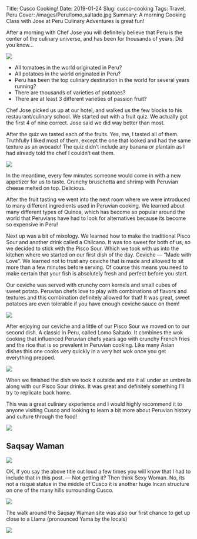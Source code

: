 Title: Cusco Cooking!
Date: 2019-01-24
Slug: cusco-cooking
Tags: Travel, Peru
Cover: /images/Peru/lomo_saltado.jpg
Summary: A morning Cooking Class with Jose at Peru Culinary Adventures is great fun!

After a morning with Chef Jose you will definitely believe that Peru is the center of the culinary universe, and has been for thousands of years.  Did you know...

![](/images/Peru/chef_jose.jpg)

* All tomatoes in the world originated in Peru?
* All potatoes in the world originated in Peru?
* Peru has been the top culinary destination in the world for several years running?
* There are thousands of varieties of potatoes?
* There are at least 3 different varieties of passion fruit?


Chef Jose picked us up at our hotel, and walked us the few blocks to his restaurant/culinary school.  We started out with a fruit quiz.  We actually got the first 4 of nine correct.  Jose said we did way better than most.

After the quiz we tasted each of the fruits.  Yes, me, I tasted all of them.  Truthfully I liked most of them, except the one that looked and had the same texture as an avocado!  The quiz didn’t include any banana or plantain as I had already told the chef I couldn’t eat them.

![](/images/Peru/fruit_test.jpg)

In the meantime, every few minutes someone would come in with a new appetizer for us to taste.  Crunchy bruschetta and shrimp with Peruvian cheese melted on top. Delicious.

After the fruit tasting we went into the next room where we were introduced to many different ingredients used in Peruvian cooking.  We learned about many different types of Quinoa, which has become so popular around the world that Peruvians have had to look for alternatives because its become so expensive in Peru!

Next up was a bit of mixology.  We learned how to make the traditional Pisco Sour and another drink called a Chilcano.  It was too sweet for both of us, so we decided to stick with the Pisco Sour.  Which we took with us into the kitchen where we started on our first dish of the day.  Ceviche — “Made with Love”. We learned not to trust any ceviche that is made and allowed to sit more than a few minutes before serving.  Of course this means you need to make certain that your fish is absolutely fresh and perfect before you start.

Our ceviche was served with crunchy corn kernels and small cubes of sweet potato.  Peruvian chefs love to play with combinations of flavors and textures and this combination definitely allowed for that!  It was great, sweet potatoes are even tolerable if you have enough ceviche sauce on them!

![](/images/Peru/ceviche.jpg)

After enjoying our ceviche and a little of our Pisco Sour we moved on to our second dish.  A classic in Peru, called Lomo Saltado.  It combines the wok cooking that influenced Peruvian chefs years ago with crunchy French fries and the rice that is so prevalent in Peruvian cooking.  Like many Asian dishes this one cooks very quickly in a very hot wok once you get everything prepped.

![](/images/Peru/wok_fire.jpg)

When we finished the dish we took it outside and ate it all under an umbrella along with our Pisco Sour drinks.  It was great and definitely something I’ll try to replicate back home.

This was a great culinary experience and I would highly recommend it to anyone visiting Cusco and looking to learn a bit more about Peruvian history and culture through the food!

![](/images/Peru/outdoor_lunch.jpg)

## Saqsay Waman

![](/images/Peru/saqsay_sign.jpg)

OK, if you say the above title out loud a few times you will know that I had to include that in this post. — Not getting it?  Then think Sexy Woman.  No, its not a risqué statue in the middle of Cusco it is another huge Incan structure on one of the many hills surrounding Cusco. 

![](/images/Peru/saqsaywaman.jpg)

The walk around the Saqsay Waman site was also our first chance to get up close to a Llama (pronounced Yama by the locals)

![](/images/Peru/llama.jpg)